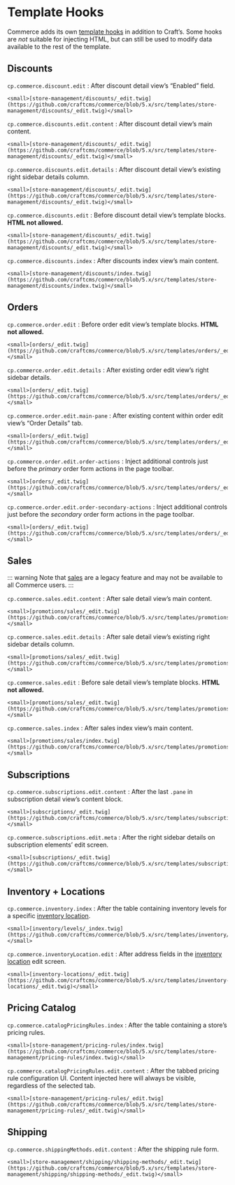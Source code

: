 # Template Hooks

Commerce adds its own [template hooks](/5.x/extend/template-hooks.md) in addition to Craft’s. Some hooks are _not_ suitable for injecting HTML, but can still be used to modify data available to the rest of the template.

## Discounts

`cp.commerce.discount.edit`
:   After discount detail view’s “Enabled” field.

    <small>[store-management/discounts/_edit.twig](https://github.com/craftcms/commerce/blob/5.x/src/templates/store-management/discounts/_edit.twig)</small>

`cp.commerce.discounts.edit.content`
:   After discount detail view’s main content.

    <small>[store-management/discounts/_edit.twig](https://github.com/craftcms/commerce/blob/5.x/src/templates/store-management/discounts/_edit.twig)</small>

`cp.commerce.discounts.edit.details`
:   After discount detail view’s existing right sidebar details column.

    <small>[store-management/discounts/_edit.twig](https://github.com/craftcms/commerce/blob/5.x/src/templates/store-management/discounts/_edit.twig)</small>

`cp.commerce.discounts.edit`
:   Before discount detail view’s template blocks. **HTML not allowed.**

    <small>[store-management/discounts/_edit.twig](https://github.com/craftcms/commerce/blob/5.x/src/templates/store-management/discounts/_edit.twig)</small>

`cp.commerce.discounts.index`
:   After discounts index view’s main content.

    <small>[store-management/discounts/index.twig](https://github.com/craftcms/commerce/blob/5.x/src/templates/store-management/discounts/index.twig)</small>

## Orders

`cp.commerce.order.edit`
:   Before order edit view’s template blocks. **HTML not allowed.**

    <small>[orders/_edit.twig](https://github.com/craftcms/commerce/blob/5.x/src/templates/orders/_edit.twig)</small>

`cp.commerce.order.edit.details`
:   After existing order edit view’s right sidebar details.

    <small>[orders/_edit.twig](https://github.com/craftcms/commerce/blob/5.x/src/templates/orders/_edit.twig)</small>

`cp.commerce.order.edit.main-pane`
:   After existing content within order edit view’s “Order Details” tab.

    <small>[orders/_edit.twig](https://github.com/craftcms/commerce/blob/5.x/src/templates/orders/_edit.twig)</small>

`cp.commerce.order.edit.order-actions`
:   Inject additional controls just before the _primary_ order form actions in the page toolbar.

    <small>[orders/_edit.twig](https://github.com/craftcms/commerce/blob/5.x/src/templates/orders/_edit.twig)</small>

`cp.commerce.order.edit.order-secondary-actions`
:   Inject additional controls just before the _secondary_ order form actions in the page toolbar.

    <small>[orders/_edit.twig](https://github.com/craftcms/commerce/blob/5.x/src/templates/orders/_edit.twig)</small>

## Sales

::: warning
Note that [sales](../system/sales.md) are a legacy feature and may not be available to all Commerce users.
:::

`cp.commerce.sales.edit.content`
:   After sale detail view’s main content.

    <small>[promotions/sales/_edit.twig](https://github.com/craftcms/commerce/blob/5.x/src/templates/promotions/sales/_edit.twig)</small>

`cp.commerce.sales.edit.details`
:   After sale detail view’s existing right sidebar details column.

    <small>[promotions/sales/_edit.twig](https://github.com/craftcms/commerce/blob/5.x/src/templates/promotions/sales/_edit.twig)</small>

`cp.commerce.sales.edit`
:   Before sale detail view’s template blocks. **HTML not allowed.**

    <small>[promotions/sales/_edit.twig](https://github.com/craftcms/commerce/blob/5.x/src/templates/promotions/sales/_edit.twig)</small>

`cp.commerce.sales.index`
:   After sales index view’s main content.

    <small>[promotions/sales/index.twig](https://github.com/craftcms/commerce/blob/5.x/src/templates/promotions/sales/index.twig)</small>

## Subscriptions

`cp.commerce.subscriptions.edit.content`
:   After the last `.pane` in subscription detail view’s content block.

    <small>[subscriptions/_edit.twig](https://github.com/craftcms/commerce/blob/5.x/src/templates/subscriptions/_edit.twig)</small>

`cp.commerce.subscriptions.edit.meta`
:   After the right sidebar details on subscription elements’ edit screen.

    <small>[subscriptions/_edit.twig](https://github.com/craftcms/commerce/blob/5.x/src/templates/subscriptions/_edit.twig)</small>

## Inventory + Locations

`cp.commerce.inventory.index`
:   After the table containing inventory levels for a specific [inventory location](../system/inventory.md).

    <small>[inventory/levels/_index.twig](https://github.com/craftcms/commerce/blob/5.x/src/templates/inventory/levels/_index.twig)</small>

`cp.commerce.inventoryLocation.edit`
:   After address fields in the [inventory location](../system/inventory.md) edit screen.

    <small>[inventory-locations/_edit.twig](https://github.com/craftcms/commerce/blob/5.x/src/templates/inventory-locations/_edit.twig)</small>

## Pricing Catalog

`cp.commerce.catalogPricingRules.index`
:   After the table containing a store’s pricing rules.

    <small>[store-management/pricing-rules/index.twig](https://github.com/craftcms/commerce/blob/5.x/src/templates/store-management/pricing-rules/index.twig)</small>

`cp.commerce.catalogPricingRules.edit.content`
:   After the tabbed pricing rule configuration UI. Content injected here will always be visible, regardless of the selected tab.

    <small>[store-management/pricing-rules/_edit.twig](https://github.com/craftcms/commerce/blob/5.x/src/templates/store-management/pricing-rules/_edit.twig)</small>

## Shipping

`cp.commerce.shippingMethods.edit.content`
:   After the shipping rule form.

    <small>[store-management/shipping/shipping-methods/_edit.twig](https://github.com/craftcms/commerce/blob/5.x/src/templates/store-management/shipping/shipping-methods/_edit.twig)</small>
